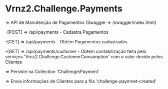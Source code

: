 # Vrnz2.Challenge.Payments


=> API de Manutenção de Pagamentos (Swagger => /swagger/index.html)

-[POST]  => /api/payments - Cadastra Pagamentos

-[GET]   => /api/payments - Obtém Pagamentos cadastrados

-[GET]   => /api/payments/customer - Obtém contabilização feita pelo serviços 'Vrnz2.Challenge.CustomerConsumption' com o valor devido pelos Clientes

=> Persiste na Collection 'Challenge\Payment'

=> Envia informações de Clientes para a fila 'challenge-paymnet-created'
